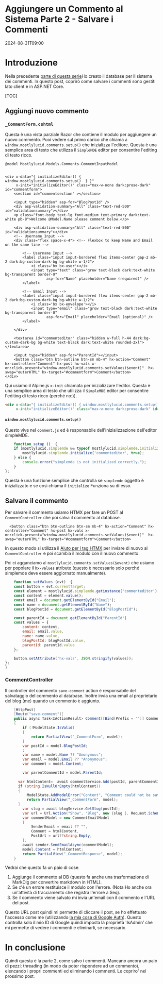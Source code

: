 # Aggiungere un Commento al Sistema Parte 2 - Salvare i Commenti

<!--category-- ASP.NET, Alpine.js, HTMX  -->
<datetime class="hidden">2024-08-31T09:00</datetime>

# Introduzione

Nella precedente [parte di questa serie](/blog/addingacommentsystempt1)Ho creato il database per il sistema dei commenti. In questo post, coprirò come salvare i commenti sono gestiti lato client e in ASP.NET Core.

[TOC]

## Aggiungi nuovo commento

### `_CommentForm.cshtml`

Questa è una vista parziale Razor che contiene il modulo per aggiungere un nuovo commento. Puoi vedere sul primo carico che chiama a `window.mostlylucid.comments.setup()` che inizializza l'editore. Questa è una semplice area di testo che utilizza il `SimpleMDE` editor per consentire l'editing di testo ricco.

```razor
@model Mostlylucid.Models.Comments.CommentInputModel

 
<div x-data="{ initializeEditor() { window.mostlylucid.comments.setup()  } }"
     x-init="initializeEditor()" class="max-w-none dark:prose-dark" id="commentform">
    <section id="commentsection" ></section>
    
    <input type="hidden" asp-for="BlogPostId" />
    <div asp-validation-summary="All" class="text-red-500" id="validationsummary"></div>
    <p class="font-body text-lg font-medium text-primary dark:text-white pb-8">Welcome @Model.Name please comment below.</p>
    
    <div asp-validation-summary="All" class="text-red-500" id="validationsummary"></div>
    <!-- Username Input -->
    <div class="flex space-x-4"> <!-- Flexbox to keep Name and Email on the same line -->

        <!-- Username Input -->
        <label class="input input-bordered flex items-center gap-2 mb-2 dark:bg-custom-dark-bg bg-white w-1/2">
            <i class='bx bx-user'></i>
            <input type="text" class="grow text-black dark:text-white bg-transparent border-0"
                   asp-for="Name" placeholder="Name (required)" />
        </label>

        <!-- Email Input -->
        <label class="input input-bordered flex items-center gap-2 mb-2 dark:bg-custom-dark-bg bg-white w-1/2">
            <i class='bx bx-envelope'></i>
            <input type="email" class="grow text-black dark:text-white bg-transparent border-0"
                   asp-for="Email" placeholder="Email (optional)" />
        </label>

    </div>

    <textarea id="commenteditor" class="hidden w-full h-44 dark:bg-custom-dark-bg bg-white text-black dark:text-white rounded-2xl"></textarea>

    <input type="hidden" asp-for="ParentId"></input>
    <button class="btn btn-outline btn-sm mb-4" hx-action="Comment" hx-controller="Comment" hx-post hx-vals x-on:click.prevent="window.mostlylucid.comments.setValues($event)"  hx-swap="outerHTML" hx-target="#commentform">Comment</button>
</div>
```

Qui usiamo il Alpine.js `x-init` chiamata per inizializzare l'editor. Questa è una semplice area di testo che utilizza il `SimpleMDE` editor per consentire l'editing di testo ricco (perché no:)).

```html
<div x-data="{ initializeEditor() { window.mostlylucid.comments.setup()  } }"
     x-init="initializeEditor()" class="max-w-none dark:prose-dark" id="commentform">
```

#### `window.mostlylucid.comments.setup()`

Questo vive nel `comment.js` ed è responsabile dell'inizializzazione dell'editor simpleMDE.

```javascript
    function setup ()  {
    if (mostlylucid.simplemde && typeof mostlylucid.simplemde.initialize === 'function') {
        mostlylucid.simplemde.initialize('commenteditor', true);
    } else {
        console.error("simplemde is not initialized correctly.");
    }
};
```

Questa è una funzione semplice che controlla se `simplemde` oggetto è inizializzato e se così chiama il `initialize` Funziona su di esso.

## Salvare il commento

Per salvare il commento usiamo HTMX per fare un POST al `CommentController` che poi salva il commento al database.

```razor
  <button class="btn btn-outline btn-sm mb-4" hx-action="Comment" hx-controller="Comment" hx-post hx-vals x-on:click.prevent="window.mostlylucid.comments.setValues($event)"  hx-swap="outerHTML" hx-target="#commentform">Comment</button>
```

In questo modo si utilizza il [Aiuto per i tag HTMX](https://www.nuget.org/packages/Htmx.TagHelpers) per inviare di nuovo al `CommentController` e poi scambia il modulo con il nuovo commento.

Poi ci agganciamo al `mostlylucid.comments.setValues($event)` che usiamo per popolare il `hx-values` atribute (questo è necessario solo perché simplemde deve essere aggiornato manualmente).

```javascript
    function setValues (evt)  {
    const button = evt.currentTarget;
    const element = mostlylucid.simplemde.getinstance('commenteditor');
    const content = element.value();
    const email = document.getElementById("Email");
    const name = document.getElementById("Name");
    const blogPostId = document.getElementById("BlogPostId");

    const parentId = document.getElementById("ParentId")
    const values = {
        content: content,
        email: email.value,
        name: name.value,
        blogPostId: blogPostId.value,
        parentId: parentId.value
    };

    button.setAttribute('hx-vals', JSON.stringify(values));
};
}
```

### CommentController

Il controller del commento `save-comment` action è responsabile del salvataggio del commento al database. Inoltre invia una email al proprietario del blog (me) quando un commento è aggiunto.

```csharp
    [HttpPost]
    [Route("save-comment")]
    public async Task<IActionResult> Comment([Bind(Prefix = "")] CommentInputModel model )
    {
        if (!ModelState.IsValid)
        {
            return PartialView("_CommentForm", model);
        }
        var postId = model.BlogPostId;
        ;
        var name = model.Name ?? "Anonymous";
        var email = model.Email ?? "Anonymous";
        var comment = model.Content;

        var parentCommentId = model.ParentId;
        
      var htmlContent=  await commentService.Add(postId, parentCommentId, name, comment);
      if (string.IsNullOrEmpty(htmlContent))
      {
          ModelState.AddModelError("Content", "Comment could not be saved");
          return PartialView("_CommentForm", model);
      }
        var slug = await blogService.GetSlug(postId);
        var url = Url.Action("Show", "Blog", new {slug }, Request.Scheme);
        var commentModel = new CommentEmailModel
        {
            SenderEmail = email ?? "",
            Comment = htmlContent,
            PostUrl = url??string.Empty,
        };
        await sender.SendEmailAsync(commentModel);
        model.Content = htmlContent;
        return PartialView("_CommentResponse", model);
    }
```

Vedrai che questo fa un paio di cose:

1. Aggiunge il commento al DB (questo fa anche una trasformazione di MarkDig per convertire markdown in HTML).
2. Se c'è un errore restituisce il modulo con l'errore. (Nota Ho anche ora un'attività di tracciamento che registra l'errore a Seq).
3. Se il commento viene salvato mi invia un'email con il commento e l'URL del post.

Questo URL post quindi mi permette di cliccare il post, se ho effettuato l'accesso come me (utilizzando [la mia cosa di Google Auth](/blog/addingidentityfreegoogleauth)). Questo controlla solo il mio ID di Google quindi imposta la proprietà 'IsAdmin' che mi permette di vedere i commenti e eliminarli, se necessario.

# In conclusione

Quindi questa è la parte 2, come salvo i commenti. Mancano ancora un paio di pezzi; threading (in modo da poter rispondere ad un commento), elencando i propri commenti ed eliminando i commenti. Le copriro' nel prossimo post.